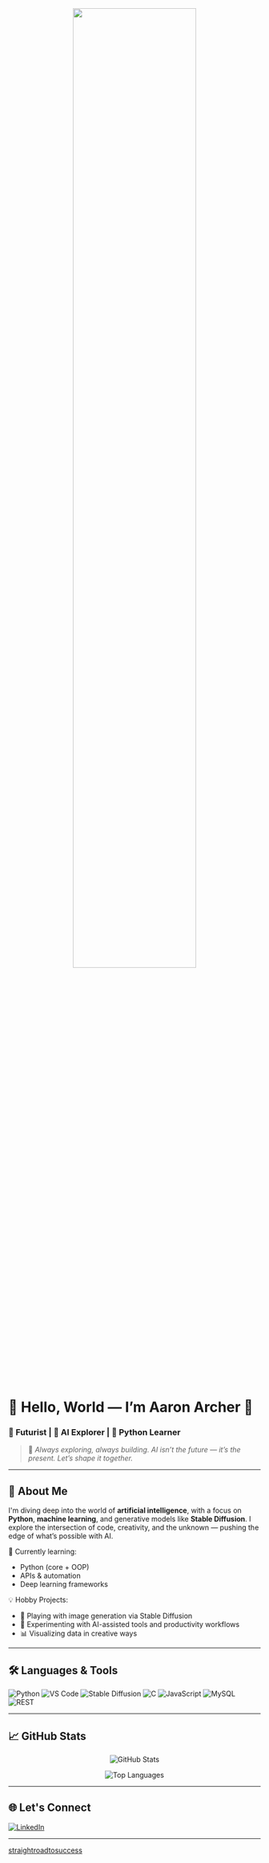 <div align="center">
  <img src="https://github.com/user-attachments/assets/578d111c-6b54-457e-9187-7ca7299dc235" width="70%">
</div>

# 🧠 Hello, World — I’m Aaron Archer 👋  

### 🌌 Futurist | 🤖 AI Explorer | 🐍 Python Learner  

> 🔭 *Always exploring, always building. AI isn’t the future — it’s the present. Let’s shape it together.*

---

## 🚀 About Me  
I'm diving deep into the world of **artificial intelligence**, with a focus on **Python**, **machine learning**, and generative models like **Stable Diffusion**. I explore the intersection of code, creativity, and the unknown — pushing the edge of what’s possible with AI.

🧠 Currently learning:  
- Python (core + OOP)
- APIs & automation  
- Deep learning frameworks  

💡 Hobby Projects:  
- 🎨 Playing with image generation via Stable Diffusion  
- 🤝 Experimenting with AI-assisted tools and productivity workflows  
- 📊 Visualizing data in creative ways

---

## 🛠️ Languages & Tools  
![Python](https://img.shields.io/badge/Python-3776AB?style=for-the-badge&logo=python&logoColor=white)
![VS Code](https://img.shields.io/badge/VS%20Code-007ACC?style=for-the-badge&logo=visual-studio-code&logoColor=white)
![Stable Diffusion](https://img.shields.io/badge/Stable%20Diffusion-FF4081?style=for-the-badge&logo=openai&logoColor=white)
![C](https://img.shields.io/badge/C-00599C?style=for-the-badge&logo=c&logoColor=white)
![JavaScript](https://img.shields.io/badge/JavaScript-F7DF1E?style=for-the-badge&logo=javascript&logoColor=black)
![MySQL](https://img.shields.io/badge/MySQL-4479A1?style=for-the-badge&logo=mysql&logoColor=white)
![REST](https://img.shields.io/badge/REST-25A162?style=for-the-badge&logo=rest&logoColor=white)

---

## 📈 GitHub Stats  
<div align="center">

![GitHub Stats](https://github-readme-stats.vercel.app/api?username=straightroadtosuccess&show_icons=true&theme=radical)

![Top Languages](https://github-readme-stats.vercel.app/api/top-langs/?username=straightroadtosuccess&layout=compact&theme=radical)

</div>

---

## 🌐 Let's Connect  
[![LinkedIn](https://img.shields.io/badge/-LinkedIn-blue?style=flat&logo=linkedin)]([[https://www.linkedin.com/in/your-link/](https://www.linkedin.com/in/aaronaarcher)])  

---

[straightroadtosuccess](https://github.com/straightroadtosuccess)

